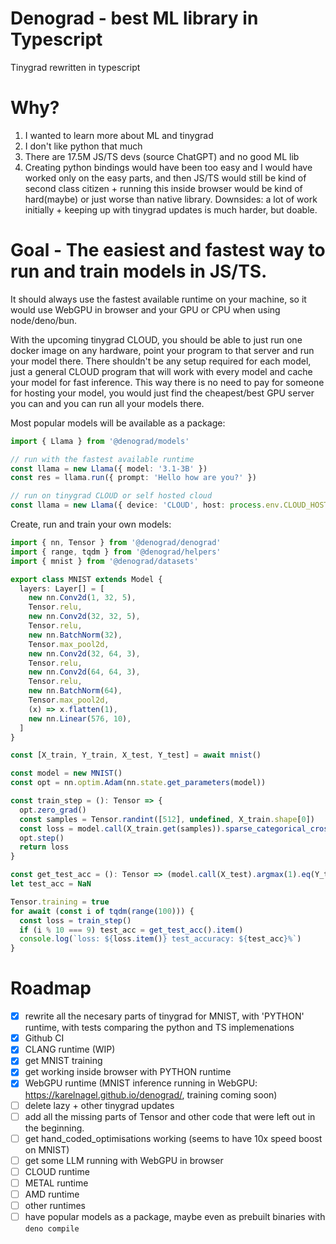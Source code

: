 # Denograd - best ML library in Typescript

Tinygrad rewritten in typescript

# Why?

1. I wanted to learn more about ML and tinygrad
2. I don't like python that much
3. There are 17.5M JS/TS devs (source ChatGPT) and no good ML lib
4. Creating python bindings would have been too easy and I would have worked only on the easy parts, and then JS/TS would still be kind of second class citizen + running this inside browser would be kind of hard(maybe) or just worse than native library. Downsides: a lot of work initially + keeping up with tinygrad updates is much harder, but doable.

# Goal - The easiest and fastest way to run and train models in JS/TS.

It should always use the fastest available runtime on your machine, so it would use WebGPU in browser and your GPU or CPU when using node/deno/bun.

With the upcoming tinygrad CLOUD, you should be able to just run one docker image on any hardware, point your program to that server and run your model there. There shouldn't be any setup required for each model, just a general CLOUD program that will work with every model and cache your model for fast inference. This way there is no need to pay for someone for hosting your model, you would just find the cheapest/best GPU server you can and you can run all your models there.

Most popular models will be available as a package:

```ts
import { Llama } from '@denograd/models'

// run with the fastest available runtime
const llama = new Llama({ model: '3.1-3B' })
const res = llama.run({ prompt: 'Hello how are you?' })

// run on tinygrad CLOUD or self hosted cloud
const llama = new Llama({ device: 'CLOUD', host: process.env.CLOUD_HOST })
```

Create, run and train your own models:

```ts
import { nn, Tensor } from '@denograd/denograd'
import { range, tqdm } from '@denograd/helpers'
import { mnist } from '@denograd/datasets'

export class MNIST extends Model {
  layers: Layer[] = [
    new nn.Conv2d(1, 32, 5),
    Tensor.relu,
    new nn.Conv2d(32, 32, 5),
    Tensor.relu,
    new nn.BatchNorm(32),
    Tensor.max_pool2d,
    new nn.Conv2d(32, 64, 3),
    Tensor.relu,
    new nn.Conv2d(64, 64, 3),
    Tensor.relu,
    new nn.BatchNorm(64),
    Tensor.max_pool2d,
    (x) => x.flatten(1),
    new nn.Linear(576, 10),
  ]
}

const [X_train, Y_train, X_test, Y_test] = await mnist()

const model = new MNIST()
const opt = nn.optim.Adam(nn.state.get_parameters(model))

const train_step = (): Tensor => {
  opt.zero_grad()
  const samples = Tensor.randint([512], undefined, X_train.shape[0])
  const loss = model.call(X_train.get(samples)).sparse_categorical_crossentropy(Y_train.get(samples)).backward()
  opt.step()
  return loss
}

const get_test_acc = (): Tensor => (model.call(X_test).argmax(1).eq(Y_test)).mean().mul(100)
let test_acc = NaN

Tensor.training = true
for await (const i of tqdm(range(100))) {
  const loss = train_step()
  if (i % 10 === 9) test_acc = get_test_acc().item()
  console.log(`loss: ${loss.item()} test_accuracy: ${test_acc}%`)
}
```

# Roadmap

- [x] rewrite all the necesary parts of tinygrad for MNIST, with 'PYTHON' runtime, with tests comparing the python and TS implemenations
- [x] Github CI
- [x] CLANG runtime (WIP)
- [x] get MNIST training
- [x] get working inside browser with PYTHON runtime
- [x] WebGPU runtime (MNIST inference running in WebGPU: https://karelnagel.github.io/denograd/, training coming soon) 
- [ ] delete lazy + other tinygrad updates
- [ ] add all the missing parts of Tensor and other code that were left out in the beginning.
- [ ] get hand_coded_optimisations working (seems to have 10x speed boost on MNIST)
- [ ] get some LLM running with WebGPU in browser
- [ ] CLOUD runtime
- [ ] METAL runtime
- [ ] AMD runtime
- [ ] other runtimes
- [ ] have popular models as a package, maybe even as prebuilt binaries with `deno compile`
